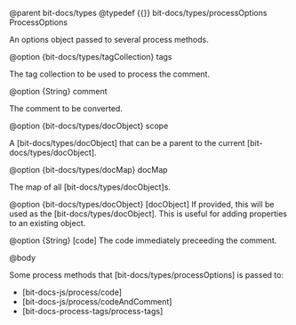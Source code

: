 @parent bit-docs/types
@typedef {{}} bit-docs/types/processOptions ProcessOptions

An options object passed to several process methods.

@option {bit-docs/types/tagCollection} tags 

The tag collection to be used to process the comment.

@option {String} comment 

The comment to be converted.

@option {bit-docs/types/docObject} scope 

A [bit-docs/types/docObject] that can be a parent to the current
[bit-docs/types/docObject].

@option {bit-docs/types/docMap} docMap 

The map of all [bit-docs/types/docObject]s.

@option {bit-docs/types/docObject} [docObject] If provided, this will be used
as the [bit-docs/types/docObject]. This is useful for adding properties to an
existing object.

@option {String} [code] The code immediately preceeding the comment.

@body

Some process methods that [bit-docs/types/processOptions] is passed to:
- [bit-docs-js/process/code]
- [bit-docs-js/process/codeAndComment]
- [bit-docs-process-tags/process-tags]
